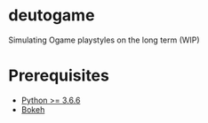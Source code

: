 # deutogame
Simulating Ogame playstyles on the long term (WIP)

# Prerequisites
- [Python >= 3.6.6](https://www.python.org/downloads/)
- [Bokeh](https://bokeh.pydata.org/en/latest/docs/installation.html)
